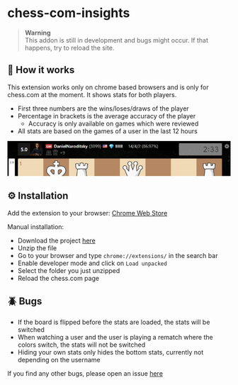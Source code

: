 # chess-com-insights

> **Warning** <br>
> This addon is still in development and bugs might occur. If that happens, try to reload the site. <br>

## 🚀 How it works

This extension works only on chrome based browsers and is only for chess.com at the moment. It shows stats for both players. 

- First three numbers are the wins/loses/draws of the player 
- Percentage in brackets is the average accuracy of the player
  - Accuracy is only available on games which were reviewed
- All stats are based on the games of a user in the last 12 hours

![preview](images/preview.png)

## ⚙️ Installation

Add the extension to your browser:
[Chrome Web Store](https://chrome.google.com/webstore/detail/chesscom-insights/mobpnhbkmljienoleojnhbfhkhodpffe)

Manual installation:
- Download the project [here](https://github.com/thieleju/chess-com-insights/archive/refs/heads/main.zip)
- Unzip the file
- Go to your browser and type `chrome://extensions/` in the search bar
- Enable developer mode and click on `Load unpacked`
- Select the folder you just unzipped
- Reload the chess.com page 

## 🪲 Bugs

- If the board is flipped before the stats are loaded, the stats will be switched
- When watching a user and the user is playing a rematch where the colors switch, the stats will not be switched 
- Hiding your own stats only hides the bottom stats, currently not depending on the username

If you find any other bugs, please open an issue [here](https://github.com/thieleju/chess-com-insights/issues)